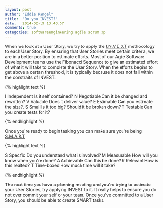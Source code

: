 ```yaml
---
layout: post
author: "Eddie Rangel"
title:  "Do you INVEST?"
date:   2014-02-19 13:48:57
comments: true
categories: softwareengineering agile scrum xp
---
```


When we look at a User Story, we try to apply the <a href="http://xp123.com/articles/invest-in-good-stories-and-smart-tasks/">I.N.V.E.S.T</a> methodology to each User Story. By ensuring that User Stories meet certain criteria, we are in a better position to estimate efforts. Most of our Agile Software Development teams use the Fibonacci Sequence to give an estimated effort of what it will take to complete the User Story. When the efforts begins to get above a certain threshold, it is typically because it does not fall within the constraits of INVEST.

{% highlight text %}

I	Independent		Is it self contained?
N	Negotiable		Can it be changed and rewritten?
V	Valuable		Does it deliver value?
E	Estimable		Can you estimate the size?.
S	Small       	Is it too big? Should it be broken down?
T	Testable		Can you create tests for it?

{% endhighlight %}


Once you're ready to begin tasking you can make sure you're being <a href="http://xp123.com/articles/invest-in-good-stories-and-smart-tasks/">S.M.A.R.T</a>


{% highlight text %}

S 	Specific		Do you understand what is involved?
M 	Measurable		How will you know when you're done?
A 	Achievable		Can this be done?
R 	Relevant		How is this realted?
T 	Time-boxed		How much time will it take?

{% endhighlight %}

The next time you have a planning meeting and you're trying to estimate your User Stories, try applying INVEST to it. It really helps to ensure you do not over commit your self or your team. Once you've committed to a User Story, you should be able to create SMART tasks.
